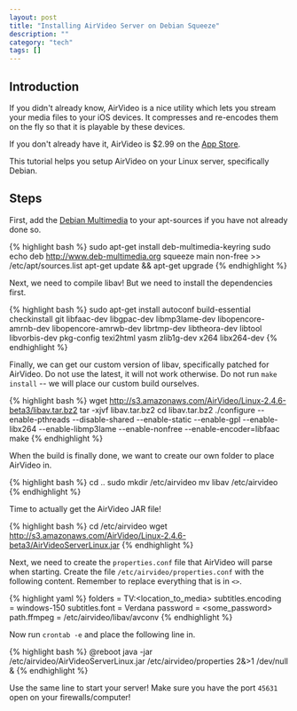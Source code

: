 ```yaml
---
layout: post
title: "Installing AirVideo Server on Debian Squeeze"
description: ""
category: "tech"
tags: []
---
```



## Introduction

If you didn't already know, AirVideo is a nice utility which lets you stream your media files to your iOS devices. It compresses and re-encodes them on the fly so that it is playable by these devices.

If you don't already have it, AirVideo is $2.99 on the [App Store](http://itunes.apple.com/us/app/air-video-watch-your-videos/id306550020?mt=8).

This tutorial helps you setup AirVideo on your Linux server, specifically Debian.

## Steps

First, add the [Debian Multimedia](http://deb-multimedia.org) to your apt-sources if you have not already done so.

{% highlight bash %}
sudo apt-get install deb-multimedia-keyring
sudo echo deb http://www.deb-multimedia.org squeeze main non-free >> /etc/apt/sources.list
apt-get update && apt-get upgrade
{% endhighlight %}

Next, we need to compile libav! But we need to install the dependencies first.

{% highlight bash %}
sudo apt-get install autoconf build-essential checkinstall git libfaac-dev libgpac-dev libmp3lame-dev libopencore-amrnb-dev libopencore-amrwb-dev librtmp-dev libtheora-dev libtool libvorbis-dev pkg-config texi2html yasm zlib1g-dev x264 libx264-dev
{% endhighlight %}

Finally, we can get our custom version of libav, specifically patched for AirVideo. Do not use the latest, it will not work otherwise. Do not run `make install` -- we will place our custom build ourselves.

{% highlight bash %}
wget http://s3.amazonaws.com/AirVideo/Linux-2.4.6-beta3/libav.tar.bz2
tar -xjvf libav.tar.bz2
cd libav.tar.bz2
./configure --enable-pthreads --disable-shared --enable-static --enable-gpl --enable-libx264 --enable-libmp3lame --enable-nonfree --enable-encoder=libfaac
make
{% endhighlight %}

When the build is finally done, we want to create our own folder to place AirVideo in.

{% highlight bash %}
cd ..
sudo mkdir /etc/airvideo
mv libav /etc/airvideo
{% endhighlight %}

Time to actually get the AirVideo JAR file!

{% highlight bash %}
cd /etc/airvideo
wget http://s3.amazonaws.com/AirVideo/Linux-2.4.6-beta3/AirVideoServerLinux.jar
{% endhighlight %}

Next, we need to create the `properties.conf` file that AirVideo will parse when starting. Create the file `/etc/airvideo/properties.conf` with the following content. Remember to replace everything that is in `<>`.

{% highlight yaml %}
folders = TV:<location_to_media>
subtitles.encoding = windows-150
subtitles.font = Verdana
password = <some_password>
path.ffmpeg = /etc/airvideo/libav/avconv
{% endhighlight %}

Now run `crontab -e` and place the following line in.

{% highlight bash %}
@reboot java -jar /etc/airvideo/AirVideoServerLinux.jar /etc/airvideo/properties 2&>1 /dev/null &
{% endhighlight %}

Use the same line to start your server! Make sure you have the port `45631` open on your firewalls/computer!